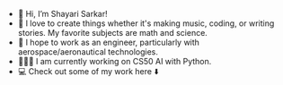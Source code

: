 - 👋 Hi, I’m Shayari Sarkar!
- 👀 I love to create things whether it's making music, coding, or writing stories. My favorite subjects are math and science.
- 🚀 I hope to work as an engineer, particularly with aerospace/aeronautical technologies.
- 🧑🏽‍💻 I am currently working on CS50 AI with Python.
- 💻 Check out some of my work here ⬇️

